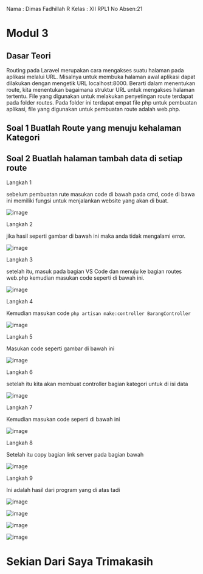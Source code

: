 Nama : Dimas Fadhillah R
Kelas : XII RPL1
No Absen:21

# Modul 3

## Dasar Teori
Routing pada Laravel merupakan cara mengakses suatu halaman pada aplikasi melalui URL.
Misalnya untuk membuka halaman awal aplikasi dapat dilakukan dengan mengetik URL
localhost:8000. Berarti dalam menentukan route, kita menentukan bagaimana struktur URL untuk
mengakses halaman tertentu. File yang digunakan untuk melakukan penyetingan route terdapat pada
folder routes. Pada folder ini terdapat empat file php untuk pembuatan aplikasi, file yang digunakan
untuk pembuatan route adalah web.php.

## Soal 1 Buatlah Route yang menuju kehalaman Kategori
## Soal 2 Buatlah halaman tambah data di setiap route

Langkah 1 

sebelum pembuatan rute masukan code di bawah pada cmd, code di bawa ini memiliki fungsi untuk menjalankan website yang akan di buat.

![image](https://user-images.githubusercontent.com/109930422/182088555-103b32e7-765b-4497-b090-d5c074250074.png)

Langkah 2 

jika hasil seperti gambar di bawah ini maka anda tidak mengalami error.

![image](https://user-images.githubusercontent.com/109930422/182089219-e95076af-a252-4e7d-bde8-499e121cc2a2.png)

Langkah 3

setelah itu, masuk pada bagian VS Code dan menuju ke bagian routes web.php kemudian masukan code seperti di bawah ini.

![image](https://user-images.githubusercontent.com/109930422/182090467-3267b8bf-cf63-4794-900d-a33089501173.png)

Langkah 4

Kemudian masukan code ```php artisan make:controller BarangController```

![image](https://user-images.githubusercontent.com/109930422/182091498-e5c09607-38ab-4fdf-9dc1-fdad72f2ddad.png)

Langkah 5

Masukan code seperti gambar di bawah ini

![image](https://user-images.githubusercontent.com/109930422/182093039-ab9015e0-7472-4dd3-a742-bb8112f07b9a.png)

Langkah 6

setelah itu kita akan membuat controller bagian kategori untuk di isi data

![image](https://user-images.githubusercontent.com/109930422/182096068-63a72deb-600c-437c-af33-57560d11f8e9.png)

Langkah 7

Kemudian masukan code seperti di bawah ini

![image](https://user-images.githubusercontent.com/109930422/182096222-c2d659dc-21ec-4af5-af79-cffcbe1ed2b1.png)

Langkah 8

Setelah itu copy bagian link server pada bagian bawah

![image](https://user-images.githubusercontent.com/109930422/182096976-38dcacc6-c6fb-44a3-a823-9ea9e1a1d3df.png)

Langkah 9

Ini adalah hasil dari program yang di atas tadi


![image](https://user-images.githubusercontent.com/109930422/182097120-cff38b71-21f1-47f6-bb11-7593b63cca14.png)

![image](https://user-images.githubusercontent.com/109930422/182097159-8f7f82df-1694-48fd-86f8-4c4610eb016c.png)

![image](https://user-images.githubusercontent.com/109930422/182097187-cbab39e4-e642-4722-8c7b-f7c620839a3d.png)

![image](https://user-images.githubusercontent.com/109930422/182097241-6f3c7923-2654-42a3-bdcb-11a134b8d0f0.png)

# Sekian Dari Saya Trimakasih
